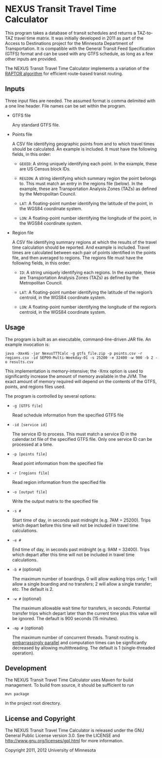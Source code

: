 NEXUS Transit Travel Time Calculator
====================================

This program takes a database of transit schedules and returns a TAZ-to-TAZ travel time matrix. It was initially developed in 2011 as part of the Access to Destinations project for the Minnesota Department of Transportation. It is compatible with the General Transit Feed Specification (GTFS) format and can be used with any GTFS schedule, as long as a few other inputs are provided.

The NEXUS Transit Travel Time Calculator implements a variation of the [RAPTOR algorithm][raptor] for efficient route-based transit routing.

Inputs
------
Three input files are needed. The assumed format is comma delimited with a one line header. File names can be set within the program.

*	GTFS file

	Any standard GTFS file.

*	Points file

    A CSV file identifying geographic points from and to which travel times should be calculated. An example is included. It must have the following fields, in this order:
    
    *   `GEOID`: A string uniquely identifying each point. In the example, these are US Census block IDs.
    
    *   `REGION`: A string identifying which summary region the point belongs to. This must match an entry in the regions file (below). In the example, these are Transportation Analysis Zones (TAZs) as defined by the Metropolitan Council.
    
    *   `LAT`: A floating-point number identifying the latitude of the point, in the WGS84 coordinate system.
    
    *   `LON`: A floating-point number identifying the longitude of the point, in the WGS84 coordinate system.

*   Region file

    A CSV file identifying summary regions at which the results of the travel time calculation should be reported. And example is included. Travel times are calculated between each pair of points identified in the points file, and then averaged to regions. The regions file must have the following fields, in this order:
    
    *   `ID`: A string uniquely identifying each regions. In the example, these are Transportation Analysis Zones (TAZs) as defined by the Metropolitan Council.
    
    *   `LAT`: A floating-point number identifying the latitude of the region’s centroid, in the WGS84 coordinate system.
    
    *   `LON`: A floating-point number identifying the longitude of the region’s centroid, in the WGS84 coordinate system.

Usage
-----

The program is built as an executable, command-line-driven JAR file. An example invocation is:

```
java -Xmx4G -jar NexusTTTCalc -g gtfs_file.zip -p points.csv -r regions.csv -id SEP09-Multi-Weekday-01 -s 25200 -e 32400 -w 900 -b 2 -o results.csv
```

This implementation is memory-intensive; the -Xmx option is used to significantly increase the amount of memory available in the JVM. The exact amount of memory required will depend on the contents of the GTFS, points, and regions files used.

The program is controlled by several options:

*   `-g [GTFS file]`
   
    Read schedule information from the specified GTFS file

*   `-id [service id]`

    The service ID to process. This must match a service ID in the calendar.txt file of the specified GTFS file. Only one service ID can be processed at a time.

*   `-p [points file]`
    
    Read point information from the specified file

*   `-r [regions file]`
    
    Read region information from the specified file

*   `-o [output file]`
    
    Write the output matrix to the specified file

*   `-s #`

    Start time of day, in seconds past midnight (e.g. 7AM = 25200). Trips which depart before this time will not be included in travel time calculations.
    
*   `-e #`

    End time of day, in seconds past midnight (e.g. 9AM = 32400). Trips which depart after this time will not be included in travel time calculations.

*   `-b #` (optional)

    The maximum number of boardings. 0 will allow walking trips only; 1 will allow a single boarding and no transfers; 2 will allow a single transfer; etc. The default is 2.

*   `-w #` (optional)

    The maximum allowable wait time for transfers, in seconds. Potential transfer trips which depart later than the current time plus this value will be ignored. The default is 900 seconds (15 minutes).
    
*   `-mp #` (optional)

    The maximum number of concurrent threads. Transit routing is [embarrassingly parallel][parallel] and computation times can be significantly decreased by allowing multithreading. The default is 1 (single-threaded operation).

Development
-----------
The NEXUS Transit Travel Time Calculator uses Maven for build management. To build from source, it should be sufficient to run

```
mvn package
```

in the project root directory.

License and Copyright
---------------------
The NEXUS Transit Travel Time Calculator is released under the GNU General Public License version 3.0. See the LICENSE and http://www.gnu.org/licenses/gpl.html for more information.

Copyright 2011, 2012 University of Minnesota

[raptor]: http://research.microsoft.com/apps/pubs/default.aspx?id=156567
[parallel]: http://en.wikipedia.org/wiki/Embarrassingly_parallel